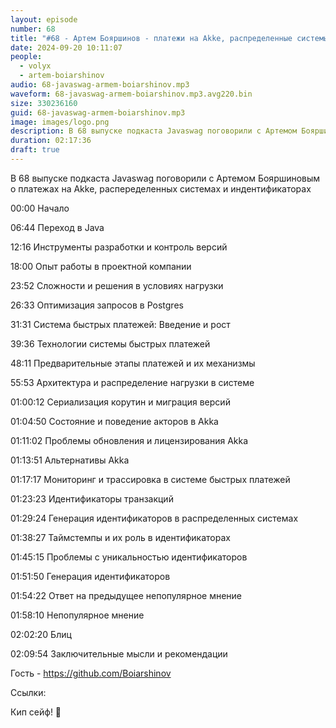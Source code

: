 ```yaml
---
layout: episode
number: 68
title: "#68 - Артем Бояршинов - платежи на Akke, распределенные системы и идентификаторы"
date: 2024-09-20 10:11:07
people:
  - volyx
  - artem-boiarshinov
audio: 68-javaswag-armem-boiarshinov.mp3
waveform: 68-javaswag-armem-boiarshinov.mp3.avg220.bin
size: 330236160           
guid: 68-javaswag-armem-boiarshinov.mp3
image: images/logo.png
description: В 68 выпуске подкаста Javaswag поговорили с Артемом Бояршиновым о платежах на Akke, распеределенных системах и индентификаторах
duration: 02:17:36
draft: true
---
```


В 68 выпуске подкаста Javaswag поговорили с Артемом Бояршиновым о платежах на Akke, распеределенных системах и индентификаторах

00:00 Начало

06:44 Переход в Java

12:16 Инструменты разработки и контроль версий

18:00 Опыт работы в проектной компании

23:52 Сложности и решения в условиях нагрузки

26:33 Оптимизация запросов в Postgres

31:31 Система быстрых платежей: Введение и рост

39:36 Технологии системы быстрых платежей

48:11 Предварительные этапы платежей и их механизмы

55:53 Архитектура и распределение нагрузки в системе

01:00:12 Сериализация корутин и миграция версий

01:04:50 Состояние и поведение акторов в Akka

01:11:02 Проблемы обновления и лицензирования Akka

01:13:51 Альтернативы Akka

01:17:17 Мониторинг и трассировка в системе быстрых платежей

01:23:23 Идентификаторы транзакций

01:29:24 Генерация идентификаторов в распределенных системах

01:38:27 Таймстемпы и их роль в идентификаторах

01:45:15 Проблемы с уникальностью идентификаторов

01:51:50 Генерация идентификаторов

01:54:22 Ответ на предыдущее непопулярное мнение

01:58:10 Непопулярное мнение

02:02:20 Блиц

02:09:54 Заключительные мысли и рекомендации


Гость - https://github.com/Boiarshinov

Ссылки:


Кип сейф! 🖖
